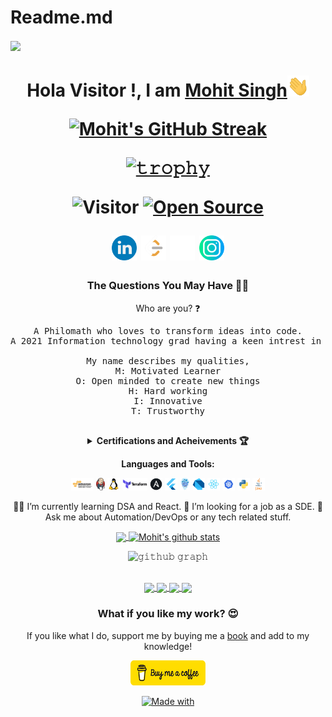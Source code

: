 # Readme.md
<img align="center" src="https://i.imgur.com/4ASafy0.png">


<div align="center">
<h1>Hola Visitor !, I am <a href="https://www.linkedin.com/in/devmohitsingh/">Mohit Singh</a><img src="https://raw.githubusercontent.com/ABSphreak/ABSphreak/master/gifs/Hi.gif" width="35">
  <br>
<!--   streak and tropy -->
  
[![Mohit's GitHub Streak](https://github-readme-streak-stats.herokuapp.com/?user=devmohit-live&theme=dark&fire=red&hide_border=true)](https://github.com/devmohit-live)

[![𝚝𝚛𝚘𝚙𝚑𝚢](https://github-profile-trophy.vercel.app/?username=devmohit-live&row=2&column=3&margin-w=15&no-bg=true&no-frame=true&theme=onestar)](https://github.com/devmohit-live)
 <br>
<span style="display:block"> 
 
![Visitor](https://komarev.com/ghpvc/?username=devmohit-livea&style=plastic&color=blueviolet&label=VISITORS:+)
[![Open Source](https://badges.frapsoft.com/os/v1/open-source.svg?v=103&style=plastic)](https://opensource.org/)
 
</span>

<!--   socials -->
  <div class="socials">
    <a href="https://www.linkedin.com/in/devmohitsingh/"><img src="https://raw.githubusercontent.com/devmohit-live/Images_of_repo/master/portfolio_logos/linkedin.png" width="40" /></a>
<a href="https://leetcode.com/devmohit/"><img src="https://github.com/devmohit-live/Images_of_repo/raw/master/portfolio_logos/LeetCode_Logo_1.png?raw=true" width="40" /></a>
<a href="https://github.com/devmohit-live"><img src="https://github.com/devmohit-live/Images_of_repo/blob/master/portfolio_logos/GitHub-Mark-Light-120px-plus.png?raw=true" width="40" /></a>
<a href="https://www.instagram.com/mr_developer.code"><img src="https://raw.githubusercontent.com/devmohit-live/Images_of_repo/master/portfolio_logos/instagram.png" width="40" /></a>
  </div>

<!--   about -->
<h3>The Questions You May Have 👱🏼</h3>

<summary> Who are you? ❓</summary><pre>
A Philomath who loves to transform ideas into code.
A 2021 Information technology grad having a keen intrest in DevOps and Cloud Computing Technologies <br>
My name describes my qualities,
M: Motivated Learner
O: Open minded to create new things
H: Hard working
I: Innovative
T: Trustworthy
  </pre>
<details>
  
  <summary><b>Certifications and Acheivements 🏆 </b></summary>
  <ul>
   <li>My article : Deploying Webserver on AWS using Terraform is published on AWS Monthly Newsletter <a href="https://www.linkedin.com/posts/devmohitsingh_aws-awseducate-terraform-activity-6686489548685406208-FBL4"> Post and Article</a>.</li>
    <li>AWS Community Builder</li>
    <li>AWS Honeycode Beta Testing Team Member</li>
    <li>AWS Student Ambassador</li>
    <li>Google IT Support Certification</li>
    <li>AWS Fundaemtal Specialization</li>
    <li>Gold Medalist in Joy of Computing Using Python</a>.</li>
    <li>MTA Netwotking Fundamentals Certified</li>
    <li>DO101 Certified (Introduction to OpenShift Applications) </li>
    <li>DevOps Assembly Line Certified</li>
    <li>MLOPS(Machine Learning with Operations) Certified</li>
    <li>Docker Expertise</li>
    <li>Bertelsman Scholarship Recipient</li>
    <li>Intel AI Edge Scolarship Recipient</li>
    <li>Google CLoud Quest Leader X 2</li>
    <li>Cloud System Administartion Certification (ICT Academy IIT Kanpur)</li>
    <li>Co-ordinator at IIEC RISE</li>
  </ul>
</details>

<!-- languages -->

**Languages and Tools:**

<code><img height="20" src="https://raw.githubusercontent.com/devmohit-live/Images_of_repo/master/aws.gif"></code>
<code><img height="20" src="https://github.com/devmohit-live/Images_of_repo/raw/master/portfolio_logos/jenkins.png"></code>
<code><img height="20" src="https://raw.githubusercontent.com/github/explore/80688e429a7d4ef2fca1e82350fe8e3517d3494d/topics/linux/linux.png"></code>
<code><img height="20" src="https://raw.githubusercontent.com/devmohit-live/Images_of_repo/master/terraform.gif"></code>
<code><img height="20" src="https://raw.githubusercontent.com/github/explore/80688e429a7d4ef2fca1e82350fe8e3517d3494d/topics/ansible/ansible.png"></code>
<code><img height="20" src="https://raw.githubusercontent.com/github/explore/80688e429a7d4ef2fca1e82350fe8e3517d3494d/topics/flutter/flutter.png"></code>
<code><img height="20" src="https://raw.githubusercontent.com/devmohit-live/Images_of_repo/master/docker.gif"></code>
<code><img height="20" src="https://raw.githubusercontent.com/github/explore/80688e429a7d4ef2fca1e82350fe8e3517d3494d/topics/dart/dart.png"></code>
<code><img height="20" src="https://raw.githubusercontent.com/github/explore/80688e429a7d4ef2fca1e82350fe8e3517d3494d/topics/react-native/react-native.png"></code>
<code><img height="20" src="https://raw.githubusercontent.com/devmohit-live/Images_of_repo/master/k8s.gif"></code>
<code><img height="20" src="https://raw.githubusercontent.com/github/explore/80688e429a7d4ef2fca1e82350fe8e3517d3494d/topics/python/python.png"></code>
<code><img height="20" src="https://raw.githubusercontent.com/github/explore/80688e429a7d4ef2fca1e82350fe8e3517d3494d/topics/java/java.png"></code>

 👨‍💻 I’m currently learning DSA and React.
 🔭 I’m looking for a job as a SDE.
 💬 Ask me about Automation/DevOps or any tech related stuff.
 
 
<!--   stats -->
<div>
    
<a href="https://github.com/devmohit-live">
  <img align="center" src="https://github-readme-stats.vercel.app/api/top-langs/?username=devmohit-live&theme=gotham&line_width=30&&cache_seconds=1800" />
</a>
  
<a href="https://github.com/devmohit-live">
 <img align="center" src="https://github-readme-stats.vercel.app/api?username=devmohit-live&show_icons=true&line_height=40&line_width=45&count_private=true&include_all_commits=true&theme=vue-dark&cache_seconds=1800" alt="Mohit's github stats"/>
</a>
  
![𝚐𝚒𝚝𝚑𝚞𝚋 𝚐𝚛𝚊𝚙𝚑](https://activity-graph.herokuapp.com/graph?username=devmohit-live&&custom_title=Mohit's%20Activity%20Graph&theme=react-dark&hide_border=true&area=true)
  <br/> 
</div>

<!-- repo -->
<br />
<a href="https://github.com/devmohit-live/PeerCoder">
<img align="center" src="https://github-readme-stats.vercel.app/api/pin/?username=devmohit-live&repo=PeerCoder&theme=algolia" />
</a>

<a href="https://github.com/devmohit-live/Google-Spreadsheet-Clone">
 <img align="center" src="https://github-readme-stats.vercel.app/api/pin/?username=devmohit-live&repo=Google-Spreadsheet-Clone&theme=radical" />
</a>

<a href="https://github.com/devmohit-live/Terraform_AWS_Webserver">
<img align="center" src="https://github-readme-stats.vercel.app/api/pin/?username=devmohit-live&repo=Terraform_AWS_Webserver&theme=gotham" />
</a>

<a href="https://github.com/devmohit-live/EKS_Deployment_2tier">
 <img align="center" src="https://github-readme-stats.vercel.app/api/pin/?username=devmohit-live&repo=EKS_Deployment_2tier&theme=tokyonight" />
</a>

<!-- footer -->
<h3>What if you like my work?  😍</h3>

 If you like what I do, support me by buying me a [book](https://www.buymeacoffee.com/devmohitlive) and add to my knowledge! 
 
<a href="https://www.buymeacoffee.com/devmohitlive" target="_blank"><img src="https://github.com/devmohit-live/Images_of_repo/raw/master/portfolio_logos/bmc-button.png" alt="Buy Me A Book" height="40" width="120"></a>



 [![Made with ](http://ForTheBadge.com/images/badges/made-with-markdown.svg)](https://www.python.org/)
